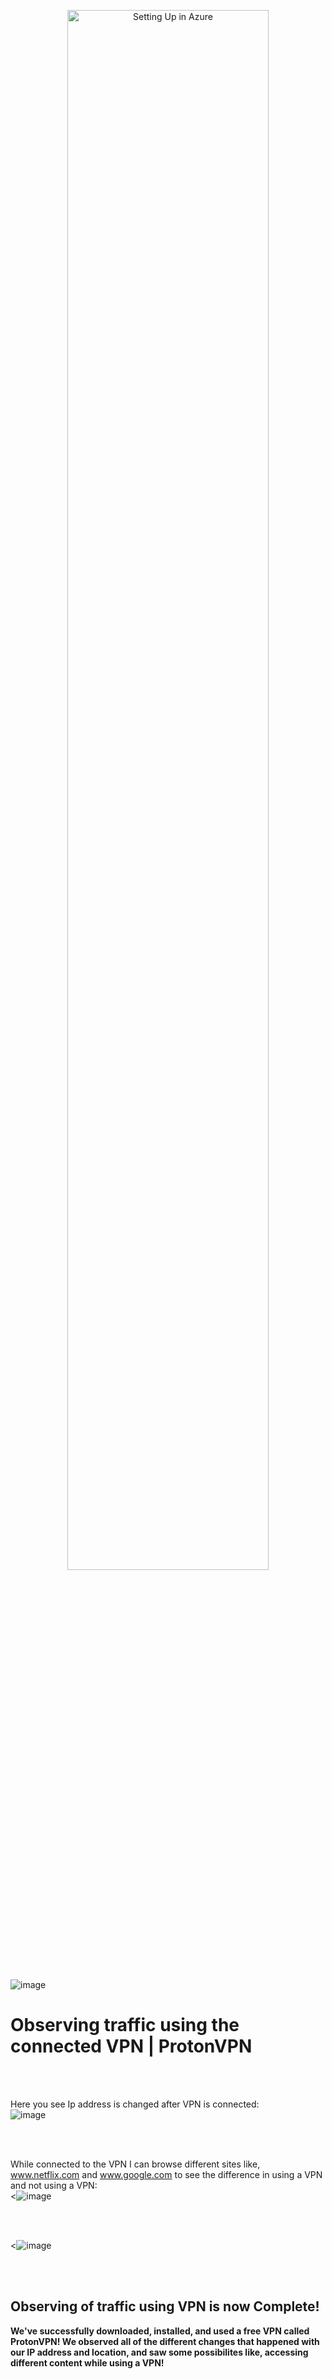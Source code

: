 <p align="center">
<img src="https://i.imgur.com/nBkHqaM.png" height="80%" width="80%" alt="Setting Up in Azure"/>

<br />
 <br />

![image](https://github.com/user-attachments/assets/4c7d13f2-61e9-499a-9b1b-549768f965c4)


<h1>Observing traffic using the connected VPN | ProtonVPN</h1>

<br />
<br />

Here you see Ip address is changed after VPN is connected:  <br/>
![image](https://github.com/user-attachments/assets/bb642969-ec58-4e4d-90b4-a9b87e1bbc4e)

<br />
<br />

While connected to the VPN I can browse different sites like, www.netflix.com and www.google.com to see the difference in using a VPN and not using a VPN: <br/>
<![image](https://github.com/user-attachments/assets/c19191be-5619-4fd8-b01b-169ee004e519)

<br />
<br />

<![image](https://github.com/user-attachments/assets/e83f4f72-4690-49b3-8b0d-81a8009a1b2c)

<br />
<br />


<h2>Observing of traffic using VPN is now Complete!</h2>

<b> We've successfully downloaded, installed, and used a free VPN called ProtonVPN! We observed all of the different changes that happened with our IP address and location, and saw some possibilites like, accessing different content while using a VPN! </b>
<br />
<br />
</p>

<!--
 ```diff
- text in red
+ text in green
! text in orange
# text in gray
@@ text in purple (and bold)@@
```
--!>
